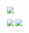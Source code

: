 

![](http://github-profile-summary-cards.vercel.app/api/cards/profile-details?username=mjmj930&theme=ocean_dark)

![](http://github-profile-summary-cards.vercel.app/api/cards/productive-time?username=mjmj930&theme=aura_dark&utcOffset=8)
![](http://github-profile-summary-cards.vercel.app/api/cards/repos-per-language?username=mjmj930&theme=ocean_dark)
